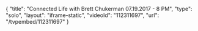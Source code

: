{
    "title": "Connected Life with Brett Chukerman 07.19.2017 - 8 PM",
    "type": "solo",
    "layout": "iframe-static",
    "videoId": "112311697",
    "url": "\/tvpembed\/112311697"
}